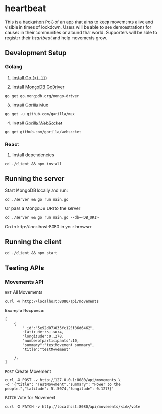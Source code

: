 # heartbeat
This is a [hackathon](https://womendrivendev.org/ukvscovid19) PoC of an app that aims to keep movements alive and visible in times of lockdown. Users will be able to see demonstrations for causes in their communities or around that world. Supporters will be able to register their _heartbeat_ and help movements grow.

## Development Setup
### Golang
1. [Install Go (>`1.11`)](https://golang.org/doc/install)

2. Install [MongoDB GoDriver](https://github.com/mongodb/mongo-go-driver)
```
go get go.mongodb.org/mongo-driver
```

3. Install [Gorilla Mux](https://github.com/gorilla/mux)
```
go get -u github.com/gorilla/mux
```

4. Install [Gorilla WebSocket](https://github.com/gorilla/websocket)
```
go get github.com/gorilla/websocket
```

### React
1. Install dependencies
```
cd ./client && npm install
```

## Running the server
Start MongoDB locally and run:
```
cd ./server && go run main.go
```
Or pass a MongoDB URI to the server
```
cd ./server && go run main.go --db=<DB_URI>
```

Go to http://localhost:8080 in your browser.

## Running the client
```cd ./client && npm start```

## Testing APIs
### Movements API
`GET` All Movements
```
curl -v http://localhost:8080/api/movements
```

Example Response:

```
[
    {
        "_id":"5e92d073035fc120f86d6462",
        "latitude":51.5074,
        "longitude":0.1278,
        "numberofparticipants":10,
        "summary":"testMovement summary",
        "title":"testMovement"

    },
]
```

`POST` Create Movement
```
curl -X POST -v http://127.0.0.1:8080/api/movements \
-d '{"title": "TestMovement","summary": "Power to the people.","latitude": 51.5074,"longitude": 0.1278}'
```

`PATCH` Vote for Movement
```
curl -X PATCH -v http://localhost:8080/api/movements/<id>/vote
```
